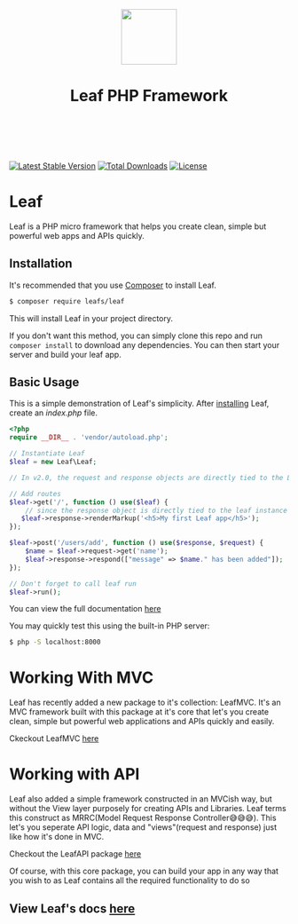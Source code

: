 <p align="center">
    <br><br>
    <img src="https://leaf-docs.netlify.com/images/logo.png" height="100"/>
    <h1 align="center">Leaf PHP Framework</h1>
    <br>
    <br><br><br>
</p>


[![Latest Stable Version](https://poser.pugx.org/leafs/leaf/v/stable)](https://packagist.org/packages/leafs/leaf)
[![Total Downloads](https://poser.pugx.org/leafs/leaf/downloads)](https://packagist.org/packages/leafs/leaf)
[![License](https://poser.pugx.org/leafs/leaf/license)](https://packagist.org/packages/leafs/leaf)


# Leaf
Leaf is a PHP micro framework that helps you create clean, simple but powerful web apps and APIs quickly.

## Installation

It's recommended that you use [Composer](https://getcomposer.org/) to install Leaf.

```bash
$ composer require leafs/leaf
```
This will install Leaf in your project directory.

If you don't want this method, you can simply clone this repo and run `composer install` to download any dependencies. You can then start your server and build your leaf app.

## Basic Usage
This is a simple demonstration of Leaf's simplicity.
After [installing](#installation) Leaf, create an _index.php_ file.

```php
<?php
require __DIR__ . 'vendor/autoload.php';

// Instantiate Leaf
$leaf = new Leaf\Leaf;

// In v2.0, the request and response objects are directly tied to the Leaf Object, so you don't have to instanciate them if you don't want to

// Add routes
$leaf->get('/', function () use($leaf) {
    // since the response object is directly tied to the leaf instance
   $leaf->response->renderMarkup('<h5>My first Leaf app</h5>');
});

$leaf->post('/users/add', function () use($response, $request) {
    $name = $leaf->request->get('name');
    $leaf->response->respond(["message" => $name." has been added"]);
});

// Don't forget to call leaf run
$leaf->run();
```
You can view the full documentation [here](https://leaf-docs.netlify.com)

You may quickly test this using the built-in PHP server:
```bash
$ php -S localhost:8000
```

# Working With MVC
Leaf has recently added a new package to it's collection: LeafMVC.
It's an MVC framework built with this package at it's core that let's you create clean, simple but powerful web applications and APIs quickly and easily.


Ckeckout LeafMVC [here](https://github.com/leafsphp/leafMVC)


# Working with API
Leaf also added a simple framework constructed in an MVCish way, but without the View layer purposely for creating APIs and Libraries. Leaf terms this construct as MRRC(Model Request Response Controller😅😅😅). This let's you seperate API logic, data and "views"(request and response) just like how it's done in MVC. 


Checkout the LeafAPI package [here](https://github.com/leafsphp/leafAPI)


Of course, with this core package, you can build your app in any way that you wish to as Leaf contains all the required functionality to do so


## View Leaf's docs [here](https://leaf-docs.netlify.com/v1.3.0)
